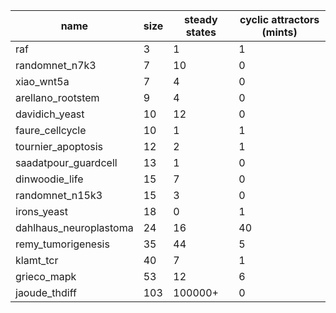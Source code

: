 

| name                     | size   | steady states   | cyclic attractors (mints)   |
| ------------------------ | ------ | --------------- | --------------------------- |
| raf                      | 3      | 1               | 1                           |
| randomnet_n7k3           | 7      | 10              | 0                           |
| xiao_wnt5a               | 7      | 4               | 0                           |
| arellano_rootstem        | 9      | 4               | 0                           |
| davidich_yeast           | 10     | 12              | 0                           |
| faure_cellcycle          | 10     | 1               | 1                           |
| tournier_apoptosis       | 12     | 2               | 1                           |
| saadatpour_guardcell     | 13     | 1               | 0                           |
| dinwoodie_life           | 15     | 7               | 0                           |
| randomnet_n15k3          | 15     | 3               | 0                           |
| irons_yeast              | 18     | 0               | 1                           |
| dahlhaus_neuroplastoma   | 24     | 16              | 40                          |
| remy_tumorigenesis       | 35     | 44              | 5                           |
| klamt_tcr                | 40     | 7               | 1                           |
| grieco_mapk              | 53     | 12              | 6                           |
| jaoude_thdiff            | 103    | 100000+         | 0                           |
